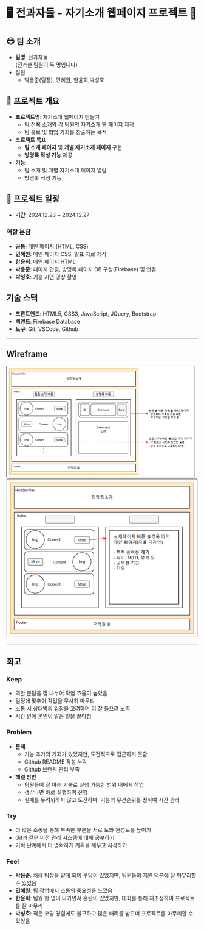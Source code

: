 # 🖥️ 전과자둘 - 자기소개 웹페이지 프로젝트 💬


## 😎 팀 소개
- **팀명**: 전과자둘  
  (전과한 팀원이 두 명입니다)
- 팀원
    - 박용준(팀장), 민혜원, 한윤희,박성호

## 📄 프로젝트 개요
- **프로젝트명**: 자기소개 웹페이지 만들기  
    - 팀 전체 소개와 각 팀원의 자기소개 웹 페이지 제작
    - 팀 홍보 및 협업 기회를 창출하는 목적
- **프로젝트 목표**
    - **팀 소개 페이지** 및 **개별 자기소개 페이지** 구현
    - **방명록 작성 기능** 제공
- **기능**
    - 팀 소개 및 개별 자기소개 페이지 열람
    - 방명록 작성 기능

## 📅 프로젝트 일정
- **기간**: 2024.12.23 ~ 2024.12.27

### 역할 분담
- **공통**: 개인 페이지 (HTML, CSS)
- **민혜원**: 메인 페이지 CSS, 발표 자료 제작
- **한윤희**: 메인 페이지 HTML
- **박용준**: 페이지 연결, 방명록 페이지 DB 구성(Firebase) 및 연결
- **박성호**: 기능 시연 영상 촬영

## 기술 스택
- **프론트엔드**: HTML5, CSS3, JavaScript, JQuery, Bootstrap
- **백엔드**: Firebase Database
- **도구**: Git, VSCode, Github

---
## Wireframe
![Wireframe 1](/wireframe/main_frame.png)
![Wireframe 2](/wireframe/detail_frame.png)

---
## 회고

### Keep
- 역할 분담을 잘 나누어 작업 효율이 높았음
- 일정에 맞추어 작업을 무사히 마무리
- 소통 시 상대방의 입장을 고려하며 더 잘 들으려 노력
- 시간 안에 본인이 맡은 일을 끝마침

### Problem
- **문제**
    - 기능 추가의 기회가 있었지만, 도전적으로 접근하지 못함
    - Github README 작성 누락
    - Github 브랜치 관리 부족
- **해결 방안**
    - 팀원들이 잘 아는 기술로 실행 가능한 범위 내에서 작업
    - 생각나면 바로 실행하여 진행
    - 실패를 두려워하지 않고 도전하며, 기능의 우선순위를 정하여 시간 관리

### Try
- 더 많은 소통을 통해 부족한 부분을 서로 도와 완성도를 높이기
- Git과 같은 버전 관리 시스템에 대해 공부하기
- 기획 단계에서 더 명확하게 계획을 세우고 시작하기

### Feel
- **박용준**: 처음 팀장을 맡게 되어 부담이 있었지만, 팀원들의 지원 덕분에 잘 마무리할 수 있었음
- **민혜원**: 팀 작업에서 소통의 중요성을 느꼈음
- **한윤희**: 팀원 한 명이 나가면서 혼란이 있었지만, 대화를 통해 재조정하여 프로젝트를 잘 마무리
- **박성호**: 적은 코딩 경험에도 불구하고 많은 배려를 받으며 프로젝트를 마무리할 수 있었음
